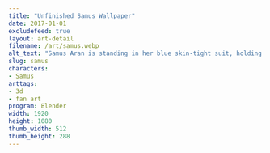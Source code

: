```yaml
---
title: "Unfinished Samus Wallpaper"
date: 2017-01-01
excludefeed: true
layout: art-detail
filename: /art/samus.webp
alt_text: "Samus Aran is standing in her blue skin-tight suit, holding her gun. In the background, her suit is visible inside of an inaccessible tube."
slug: samus
characters:
- Samus
arttags:
- 3d
- fan art
program: Blender
width: 1920
height: 1080
thumb_width: 512
thumb_height: 288
---
```

